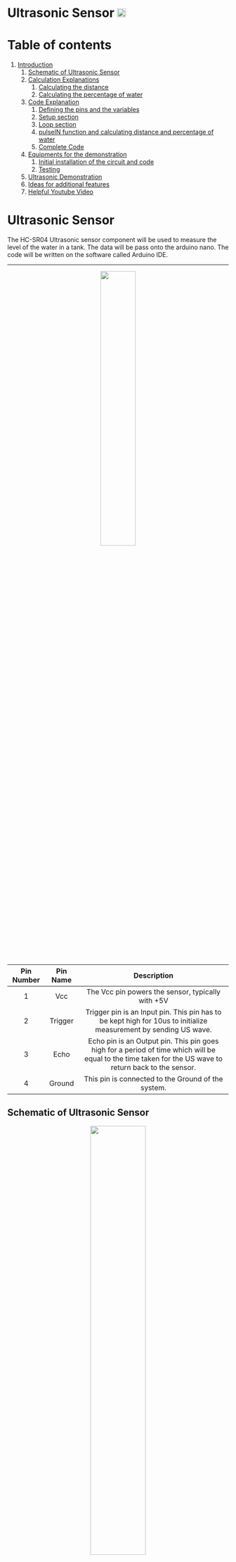 # Ultrasonic Sensor [<img src="https://external-content.duckduckgo.com/iu/?u=https%3A%2F%2Fimage.flaticon.com%2Ficons%2Fpng%2F512%2F15%2F15766.png&f=1&nofb=1" width="20px">](./index.md)

# Table of contents

1. [Introduction](#ultrasonic-sensor)
   1. [Schematic of Ultrasonic Sensor](#schematic-of-ultrasonic-sensor)
   2. [Calculation Explanations](#calculation-explanations)
      1. [Calculating the distance](#calculating-the-distance)
      2. [Calculating the percentage of water](#calculating-the-percentage-of-water)
   3. [Code Explanation](#code-explanation)
      1. [Defining the pins and the variables](#defining-the-pins-and-the-variables)
      2. [Setup section](#setup-section)
      3. [Loop section](#loop-section)
      4. [pulseIN function and calculating distance and percentage of water](#pulsein-function-and-calculating-distance-and-percentage-of-water)
      5. [Complete Code](#complete-code)
   4. [Equipments for the demonstration](#equipments-for-the-demonstration)
      1. [Initial installation of the circuit and code](#initial-installation-of-the-circuit-and-code)
      2. [Testing](#testing)
   5. [Ultrasonic Demonstration](#ultrasonic-demonstration)
   6. [Ideas for additional features](#ideas-for-additional-features)
   7. [Helpful Youtube Video](#helpful-youtube-video)

# Ultrasonic Sensor

The HC-SR04 Ultrasonic sensor component will be used to measure the level of the water in a tank. The data will be pass
onto the arduino nano. The code will be written on the software called Arduino IDE.

---

<p align="center">
    <img src="images/Ultrasonic.png" width="40%">
</p>

| **Pin Number** | **Pin Name** |                                                                    **Description**                                                                     |
| :------------: | :----------: | :----------------------------------------------------------------------------------------------------------------------------------------------------: |
|       1        |     Vcc      |                                                   The Vcc pin powers the sensor, typically with +5V                                                    |
|       2        |   Trigger    |                    Trigger pin is an Input pin. This pin has to be kept high for 10us to initialize measurement by sending US wave.                    |
|       3        |     Echo     | Echo pin is an Output pin. This pin goes high for a period of time which will be equal to the time taken for the US wave to return back to the sensor. |
|       4        |    Ground    |                                                   This pin is connected to the Ground of the system.                                                   |

## Schematic of Ultrasonic Sensor

<p align="center">
    <img src="images/1.PNG" width="50%">
</p>

The table below shows the pin name and their corresponding arduino pins. The trigger and echo pin could be
changed into a different digital pins but ensure that the code in the Arduino IDE is modified with it.

| **Pin Name** |   **Arduino Pins**   |
| :----------: | :------------------: |
|     Vcc      |          5V          |
|   Trigger    |  Digital Pin 9 (D9)  |
|     Echo     | Digital Pin 10 (D10) |
|     Gnd      |        Ground        |

## Calculation Explanations

This section will explain the equations and calculations that were used in the code.

### Calculating the distance

In this example, if the height of the glass is 13.2cm and the speed of the sound is 340m/s or 0.034 cm/us the sound wave will need to travel 294us. But the value that you will get from the Echo pin will be double that number as the sound wave needs to travel forward and bounce backward. So to get the distance in cm we need to multiply the received travel time value from echo pin by 0.034 and divide the answer by 2. The code that does this calculation is:

```
                                        distance= duration*0.034/2;
```

For a clearer explanation of the calculation refer to the diagram and the formula provided.

<p align="center">
    <img src="images/calcu.PNG" width="60%">
</p>

### Calculating the percentage of water

To calculate the water percentage in the glass, the distance that you get from the calculation above is divided by the tank height, in this case 13.2, multiply the answer by 100. From this you will get the percentage of the empty space in the glass but since we want to know the percentage of water in the the glass you minus the answer from 100. The code that does this calculation is:

```
                                waterpercent = 100-(distance/tankHeight)*100;
```

## Code Explanation
Each block of the code will be explained here and the complete code will be provided at the end. Click the "Download" to download the complete code.
[Download ](https://github.com/RebeccaFan/Agribot-Documentation/releases/download/1.0.0/Ultrasonic_code.zip)

### Defining the pins and the variables

This block of code defines the pins of the trigger and the echo pin. In this case they are the digital pins number 9 and 10 on the Arduino board. They are named as "trigPin" and "echoPin" for clarity of the code.
The variables are then defined. The travel time you'll get from the sensor is declared as a long variable and named as "duration". A float type is needed for the "distance" variable. "waterpercent" is set to integer type as this will be used for the calculation of the percentage of water in a tank. "tankHeight" is an constant float that is equal to value 13.2 as an example height of a tank, this could be later modified to a different tank height.

```
// defines pins numbers for trigger and echo
const int trigPin = 9;      //Sets Trigger to Digital Pin 9
const int echoPin = 10;     //Sets Echo to Digital Pin 10

// defines variables
long duration;
float distance;
int waterpercent;
const float tankHeight = 13.2; //INSERT TANK HEIGHT HERE//
```

### Setup section

In setup define the trigPin as an output and the echoPin as an input. The serial communication is required to be started to show the data on the serial monitor.

```
void setup() {
pinMode(trigPin, OUTPUT);    // Sets the trigPin as an Output
pinMode(echoPin, INPUT);    // Sets the echoPin as an Input
Serial.begin(9600);        // Starts the serial communication
}

```

### Loop section

At the start of the loop, you need to ensure that the trigPin is clear, to do this set the pin on a LOW state for 2 µs. To generate the Ultra sound wave, set the trigPin on a HIGH state for 10 µs.

```
void loop() {
delay(1000);
// Clears the trigPin
digitalWrite(trigPin, LOW);
delayMicroseconds(2);

// Sets the trigPin on HIGH state for 10 micro seconds
digitalWrite(trigPin, HIGH);
delayMicroseconds(10);
digitalWrite(trigPin, LOW)

```

### pulseIN function and calculating distance and percentage of water

pulseIn () function has 2 variables, the first entry in the bracket is the name of the echo pin (echoPin) and the second entry you can set it to on a HIGH or LOW. This function will read the travel time and put in the variable called duration.
In the code, HIGH means that the pulseIn() function will wait for the pin to go HIGH. This is caused by the bounced of the sound wave. It will then start the timing and wait until the pin is LOW when the sound wave will end and stop the timing. It will then return the length of the pulse in microsecond.

For the distance, the data in the duration variable will be multiplied by 0.032 and divide it by 2. The 0.032 value comes from the fact that the speed of the sound is 340 m/s or 0.034 cm/µs. It is divided by 2 since the data that you will get in the echoPin would be doubled as the sound wave needs to travel forward and bounce backward. So in order to get the distance in cm we need to multiply the received data in echoPin which is stored in "duration" variable by 0.034 and then divide it by 2. The distance value is then divided by the "tankHeight" which was set to 13.2, multiply it to 100 and minus the calculated value to 100. This will be percentage of the water inside the tank.
The value of the distance in cm and the percentage of the water in the tank will be displayed on the serial monitor of the Arduino IDE. The "distance" value that is shown on the serial monitor is showing the empty space capacity inside the tank.

```
// Reads the echoPin, returns the sound wave travel time in microseconds
duration = pulseIn(echoPin, HIGH);
// Calculating the distance
distance= duration*0.034/2;
// Prints the distance on the Serial Monitor
Serial.print("Distance: ");
Serial.print(distance);
Serial.println("cm");
waterpercent = 100-(distance/tankHeight)*100;     //Calculates the percentage of water in the tank
Serial.print("Percentage Full: ");
Serial.print(perc);
Serial.println("%");
}

```

### Complete Code

Here is the complete code.

```
// defines pins numbers for trigger and echo
const int trigPin = 9;      //Sets Trigger to Digital Pin 9
const int echoPin = 10;     //Sets Echo to Digital Pin 10

// defines variables
long duration;
float distance;
int waterpercent;
const float tankHeight = 13.2; //INSERT TANK HEIGHT HERE//

void setup() {
pinMode(trigPin, OUTPUT);   // Sets the trigPin as an Output
pinMode(echoPin, INPUT);    // Sets the echoPin as an Input
Serial.begin(9600);         // Starts the serial communication
}

void loop() {
delay(1000);
// Clears the trigPin
digitalWrite(trigPin, LOW);
delayMicroseconds(2);
// Sets the trigPin on HIGH state for 10 micro seconds
digitalWrite(trigPin, HIGH);
delayMicroseconds(10);
digitalWrite(trigPin, LOW);
// Reads the echoPin, returns the sound wave travel time in microseconds
duration = pulseIn(echoPin, HIGH);
// Calculating the distance
distance= duration*0.034/2;
// Prints the distance on the Serial Monitor
Serial.print("Distance: ");
Serial.print(distance);
Serial.println("cm");
waterpercent = 100-(distance/tankHeight)*100;     //Calculates the percentage of water in the tank
Serial.print("Percentage Full: ");
Serial.print(waterpercent);
Serial.println("%");
}

```

## Equipments for the demonstration

To set up for the demonstration the required equipments are listed below:

- HC-SR04 ultrasonic
- Arduino Nano and cable
- Different colour wires (red(Vcc),black(ground),yellow(wires for connecting sensor to arduino))
- Cylinder glass
- Ruler
- Sellotape
- Computer (download Arduino IDE)
- stick or extra ruler (to hold the circuit onto the glass)

## Setup for the demonstration

In this section, I will be listing in order the following steps that needs to be taken in order to build the circuit and do the demonstration

### Initial installation of the circuit and code

1. Collect all the equipments listed above.
2. Place your Arduino Nano onto the breadboard aswell as the HC-SR04 ultrasonic sensor. For circuit building and wiring follow the figure and table shown on the "schematic of ultrasonic sensor" section of this page.
3. For clarity of the circuit, make sure that you use different colours for the wirings. i.e. red for Vcc, black for ground and yellow or other colour (except the 2 colours that already mentioned) for the wiring of the ultrasonic sensor to the Arduino Nano digital pins.
4. Downloand the Arduino IDE software from the Arduino website and copy the code above and verify and upload to the Arduino Nano.
5. Once the code has been verified and uploaded, use a stick or an extra ruler to place the circuit on to the top of the glass. Use sellotape until the setup is stable. Use the image below for reference as to how you can set it up. Take note that the end of the ultrasonic sensor (silver part) is align with edges at the top of the glass. i.e. the ultrasonic sensor is not inside of the glass or too high up or else inaccurate readings of the sensor will occur.
6. Now that the initial installation is done follow the steps below to test the sensor.

<p align="center">
    <img src="images/glass.png" width="50%"><img src="images/glass2.png" width="50%">
</p>

### Testing

1. Firstly, measure the height of the cylinder glass, use a ruler to do this. Ensure that you measure from inside of the glass to get the most accurate measurement of the height. Then modify the code according to the height. Code to be modified is shown below:

```
                 const float tankHeight = 13.2;  //INSERT TANK HEIGHT HERE//
```

2. Verify and upload the code again to the Arduino Nano. Once done, look at the serial monitor in the Arduino IDE. This is where you're gonna see the "distance" (height) and the percentage of water. At this stage the distance should be the same or close to your measured height of the glass and percentage of water should be 0%.
3. Fill up the glass with water and take note of the height of the water. In this way you can measure the percentage error. On the serial monitor the "distance" is showing the empty space capacity of the glass and the percentage of the water inside.
4. Reference to the demonstration video in the next section.
5. Lastly, calculate the percentage error by doing the formula below:

```
            Percentage error = (Theoretical value - Experimental value / Theoretical value ) * 100
```

## Ultrasonic Demonstration

This is the demonstration for the HC-SR04 following the steps taken highlighted above.

[<img src="images/demo.PNG" width="60%">](https://youtu.be/rX2mORhe_jk)

## Ideas for additional features

Incorporating **liquid-crystal display (LCD)** into the project would make it easier for the user to know the distance and the percentage of the water without having to look at the serial monitor.

Another great feature would be **light emitting diodes (L.E.D)**. This component could be use as an indication of the water level in a tank. Different colour would mean different level, for example if a green LED light up, this could mean that the water level is between 0 to 30%, orange LED indicates that water level is around 30 to 60% and lastly red LED means that the water level is at a critical level (60% and above) that if more water is added the tank could overflow.

<p align = "center">
    <img src="images/lcd.png" width="30%"><img src="images/led.png" width="30%">
</p>

## Helpful Youtube Video

Link to a youtube video showing how ultrasonic sensor works and explained how it calculated the value of the distance.

[<img src="images/youtube.PNG" width="60%">](https://www.youtube.com/watch?v=ZejQOX69K5M&ab_channel=HowToMechatronics)
